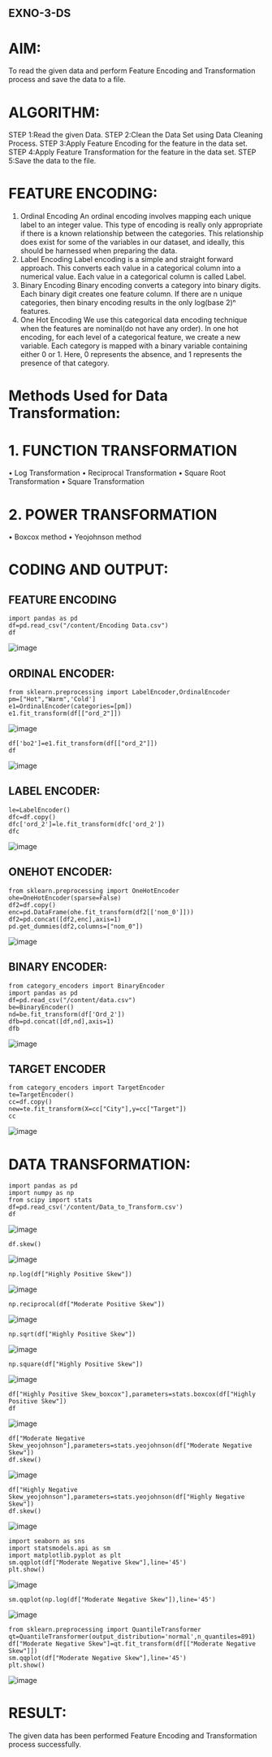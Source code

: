 ## EXNO-3-DS

# AIM:
To read the given data and perform Feature Encoding and Transformation process and save the data to a file.

# ALGORITHM:
STEP 1:Read the given Data.
STEP 2:Clean the Data Set using Data Cleaning Process.
STEP 3:Apply Feature Encoding for the feature in the data set.
STEP 4:Apply Feature Transformation for the feature in the data set.
STEP 5:Save the data to the file.

# FEATURE ENCODING:
1. Ordinal Encoding
An ordinal encoding involves mapping each unique label to an integer value. This type of encoding is really only appropriate if there is a known relationship between the categories. This relationship does exist for some of the variables in our dataset, and ideally, this should be harnessed when preparing the data.
2. Label Encoding
Label encoding is a simple and straight forward approach. This converts each value in a categorical column into a numerical value. Each value in a categorical column is called Label.
3. Binary Encoding
Binary encoding converts a category into binary digits. Each binary digit creates one feature column. If there are n unique categories, then binary encoding results in the only log(base 2)ⁿ features.
4. One Hot Encoding
We use this categorical data encoding technique when the features are nominal(do not have any order). In one hot encoding, for each level of a categorical feature, we create a new variable. Each category is mapped with a binary variable containing either 0 or 1. Here, 0 represents the absence, and 1 represents the presence of that category.

# Methods Used for Data Transformation:
  # 1. FUNCTION TRANSFORMATION
• Log Transformation
• Reciprocal Transformation
• Square Root Transformation
• Square Transformation
  # 2. POWER TRANSFORMATION
• Boxcox method
• Yeojohnson method

# CODING AND OUTPUT:
  ## FEATURE ENCODING
  ```
  import pandas as pd
  df=pd.read_csv("/content/Encoding Data.csv")
  df
  ```
  ![image](out.png)

  ## ORDINAL ENCODER:
  ```
  from sklearn.preprocessing import LabelEncoder,OrdinalEncoder
  pm=["Hot","Warm",'Cold']
  e1=OrdinalEncoder(categories=[pm])
  e1.fit_transform(df[["ord_2"]])
  ```
  ![image](out1.png)
  ```
  df['bo2']=e1.fit_transform(df[["ord_2"]])
  df
  ```
  ![image](out2.png)

  ## LABEL ENCODER:
  ```
  le=LabelEncoder()
  dfc=df.copy()
  dfc['ord_2']=le.fit_transform(dfc['ord_2'])
  dfc
  ```
  ![image](out3.png)

  ## ONEHOT ENCODER:
  ```
  from sklearn.preprocessing import OneHotEncoder
  ohe=OneHotEncoder(sparse=False)
  df2=df.copy()
  enc=pd.DataFrame(ohe.fit_transform(df2[['nom_0']]))
  df2=pd.concat([df2,enc],axis=1)
  pd.get_dummies(df2,columns=["nom_0"])
  ```
  ![image](out4.png)
  
  ## BINARY ENCODER:
  ```
  from category_encoders import BinaryEncoder
  import pandas as pd
  df=pd.read_csv("/content/data.csv")
  be=BinaryEncoder()
  nd=be.fit_transform(df['Ord_2'])
  dfb=pd.concat([df,nd],axis=1)
  dfb
  ```
  ![image](out5.png)

  ## TARGET ENCODER
  ```
  from category_encoders import TargetEncoder
  te=TargetEncoder()
  cc=df.copy()
  new=te.fit_transform(X=cc["City"],y=cc["Target"])
  cc
  ```
  ![image](out6.png)
# DATA TRANSFORMATION:
```
import pandas as pd
import numpy as np
from scipy import stats
df=pd.read_csv('/content/Data_to_Transform.csv')
df

```
![image](out7.png)
```
df.skew()
```
![image](out8.png)
```
np.log(df["Highly Positive Skew"])
```
![image](out9.png)
```
np.reciprocal(df["Moderate Positive Skew"])
```
![image](out10.png)
```
np.sqrt(df["Highly Positive Skew"])
```
![image](out11.png)
```
np.square(df["Highly Positive Skew"])
```
![image](out12.png)
```
df["Highly Positive Skew_boxcox"],parameters=stats.boxcox(df["Highly Positive Skew"])
df
```
![image](out13.png)
```
df["Moderate Negative Skew_yeojohnson"],parameters=stats.yeojohnson(df["Moderate Negative Skew"])
df.skew()
```
![image](out14.png)
```
df["Highly Negative Skew_yeojohnson"],parameters=stats.yeojohnson(df["Highly Negative Skew"])
df.skew()
```
![image](out15.png)
```
import seaborn as sns
import statsmodels.api as sm
import matplotlib.pyplot as plt
sm.qqplot(df["Moderate Negative Skew"],line='45')
plt.show()
```
![image](out16.png)
```
sm.qqplot(np.log(df["Moderate Negative Skew"]),line='45')
```
![image](out17.png)
```
from sklearn.preprocessing import QuantileTransformer
qt=QuantileTransformer(output_distribution='normal',n_quantiles=891)
df["Moderate Negative Skew"]=qt.fit_transform(df[["Moderate Negative Skew"]])
sm.qqplot(df["Moderate Negative Skew"],line='45')
plt.show()
```
![image](out18.png)

# RESULT:
The given data has been performed Feature Encoding and Transformation process successfully.

